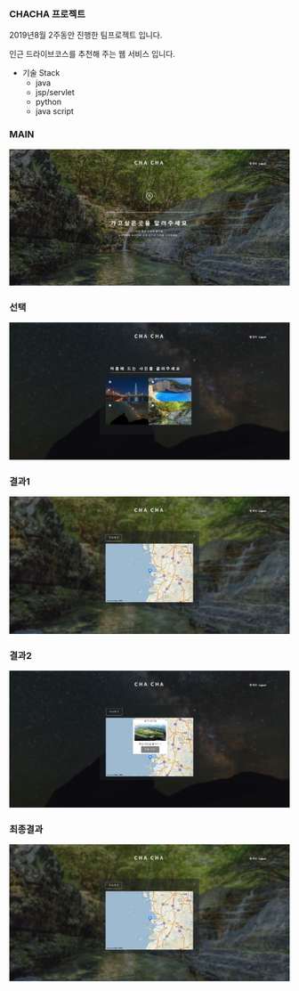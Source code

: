 ### CHACHA 프로젝트

2019년8월 2주동안 진행한 팀프로젝트 입니다.

인근 드라이브코스를 추천해 주는 웹 서비스 입니다.

* 기술 Stack 
  * java
  * jsp/servlet
  * python
  * java script

### MAIN
<img src="main.JPG" heigth="200px">

### 선택
<img src="select.JPG">

### 결과1
<img src="result1.JPG">

### 결과2
<img src="result2.JPG">

### 최종결과
<img src="result1.JPG">

